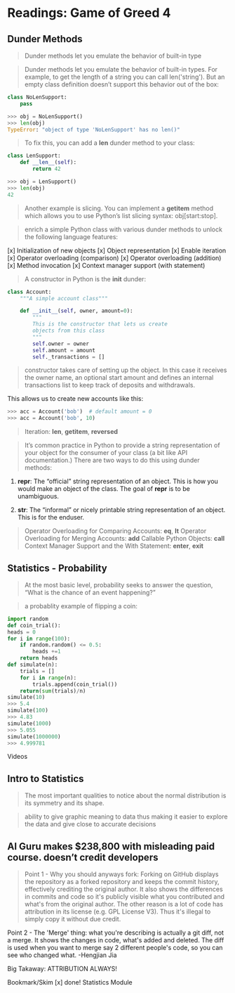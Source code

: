 # Readings: Game of Greed 4

## Dunder Methods

> Dunder methods let you emulate the behavior of built-in type

> Dunder methods let you emulate the behavior of built-in types. For example, to get the length of a string you can call len('string'). But an empty class definition doesn’t support this behavior out of the box:

``` python
class NoLenSupport:
    pass

>>> obj = NoLenSupport()
>>> len(obj)
TypeError: "object of type 'NoLenSupport' has no len()"
```

> To fix this, you can add a __len__ dunder method to your class:

``` python
class LenSupport:
    def __len__(self):
        return 42

>>> obj = LenSupport()
>>> len(obj)
42
```

> Another example is slicing. You can implement a __getitem__ method which allows you to use Python’s list slicing syntax: obj[start:stop].

> enrich a simple Python class with various dunder methods to unlock the following language features:

[x] Initialization of new objects
[x] Object representation
[x] Enable iteration
[x] Operator overloading (comparison)
[x] Operator overloading (addition)
[x] Method invocation
[x] Context manager support (with statement)

> A constructor in Python is the __init__ dunder:

``` python
class Account:
    """A simple account class"""

    def __init__(self, owner, amount=0):
        """
        This is the constructor that lets us create
        objects from this class
        """
        self.owner = owner
        self.amount = amount
        self._transactions = []
```

> constructor takes care of setting up the object. In this case it receives the owner name, an optional start amount and defines an internal transactions list to keep track of deposits and withdrawals.

This allows us to create new accounts like this:

``` python
>>> acc = Account('bob')  # default amount = 0
>>> acc = Account('bob', 10)

```

> Iteration: __len__, __getitem__, __reversed__

> It’s common practice in Python to provide a string representation of your object for the consumer of your class (a bit like API documentation.) There are two ways to do this using dunder methods:

1. __repr__: The “official” string representation of an object. This is how you would make an object of the class. The goal of __repr__ is to be unambiguous.

2. __str__: The “informal” or nicely printable string representation of an object. This is for the enduser.

> Operator Overloading for Comparing Accounts: __eq__, __lt__
> Operator Overloading for Merging Accounts: __add__
> Callable Python Objects: __call__
> Context Manager Support and the With Statement: __enter__, __exit__

## Statistics - Probability

> At the most basic level, probability seeks to answer the question, “What is the chance of an event happening?”

> a probablity example of flipping a coin:

``` python
import random
def coin_trial():
heads = 0
for i in range(100):
    if random.random() <= 0.5:
        heads +=1
    return heads
def simulate(n):
    trials = []
    for i in range(n):
        trials.append(coin_trial())
    return(sum(trials)/n)
simulate(10)
>>> 5.4
simulate(100)
>>> 4.83
simulate(1000)
>>> 5.055
simulate(1000000)
>>> 4.999781
```

Videos

## Intro to Statistics

> The most important qualities to notice about the normal distribution is its symmetry and its shape.

> ability to give graphic meaning to data thus making it easier to explore the data and give close to accurate decisions

## AI Guru makes $238,800 with misleading paid course. doesn’t credit developers

> Point 1 - Why you should anyways fork: Forking on GitHub displays the repository as a forked repository and keeps the commit history, effectively crediting the original author. It also shows the differences in commits and code so it's publicly visible what you contributed and what's from the original author. The other reason is a lot of code has attribution in its license (e.g. GPL License V3). Thus it's illegal to simply copy it without due credit. 

Point 2 - The 'Merge' thing: what you're describing is actually a git diff, not a merge. It shows the changes in code, what's added and deleted. The diff is used when you want to merge say 2 different people's code, so you can see who changed what. 
-Hengjian Jia

Big Takaway: ATTRIBUTION ALWAYS!

Bookmark/Skim
[x] done! Statistics Module